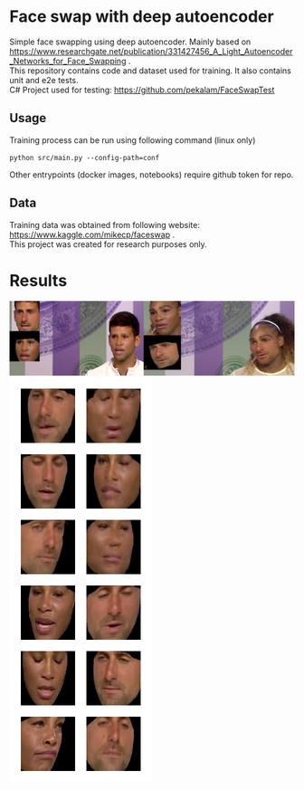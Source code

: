 # Face swap with deep autoencoder

Simple face swapping using deep autoencoder. Mainly based on https://www.researchgate.net/publication/331427456_A_Light_Autoencoder_Networks_for_Face_Swapping . \
This repository contains code and dataset used for training. It also contains unit and e2e tests.\
C# Project used for testing: https://github.com/pekalam/FaceSwapTest

## Usage

Training process can be run using following command (linux only)
```
python src/main.py --config-path=conf
```
Other entrypoints (docker images, notebooks) require github token for repo.

## Data

Training data was obtained from following website: https://www.kaggle.com/mikecp/faceswap . \
This project was created for research purposes only.

# Results
![](gh_images/faceswap_results.png)
![](gh_images/faceswap_results2.png)

